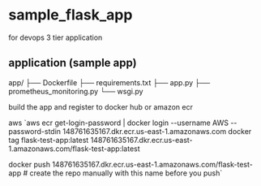 # sample_flask_app
for devops 3 tier application

## application (sample app)
app/
├── Dockerfile
├── requirements.txt
├── app.py
├── prometheus_monitoring.py
└── wsgi.py

build the app and register to docker hub or amazon ecr

aws 
`aws ecr get-login-password | docker login --username AWS --password-stdin 148761635167.dkr.ecr.us-east-1.amazonaws.com
docker tag flask-test-app:latest 148761635167.dkr.ecr.us-east-1.amazonaws.com/flask-test-app:latest

docker push 148761635167.dkr.ecr.us-east-1.amazonaws.com/flask-test-app # create the repo manually with this name before you push`

